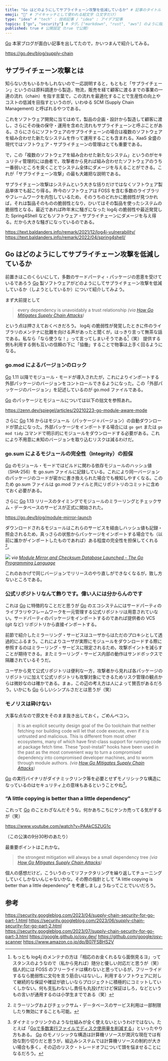 ```yaml
---
title: "Go はどのようにしてサプライチェーン攻撃を低減しているか" # 記事のタイトル
emoji: "🤔" # アイキャッチとして使われる絵文字（1文字だけ）
type: "idea" # "tech" : 技術記事 / "idea" : アイデア記事
topics: ["go", "security"] # タグ。["markdown", "rust", "aws"] のように指定する
published: true # 公開設定（true で公開）
---
```


[Go] 本家ブログが面白い記事を出してたので，かいつまんで紹介してみる。

https://go.dev/blog/supply-chain

## サプライチェーン攻撃とは

知らない方もいるかもしれないので一応説明すると，もともと「サプライチェーン」というのは原料調達から製造，物流，販売を経て顧客に渡るまでの事業の一連の流れ（chain）を指す言葉で，この流れを最適化することで生産性の向上やコストの低減を目指すというのが，いわゆる SCM (Supply Chain Management) と呼ばれるやつである。

これをソフトウェア開発に当てはめて，製品の企画・設計から製造して顧客に渡し，さらにその後の保守・運用を含めた流れもサプライチェーンと呼ぶことがある。さらにさらにソフトウェアのサプライチェーンの場合は複数のソフトウェアを組み合わせた新たなシステムを作って運用することも含まれる。XaaS 全盛の現代ではソフトウェア・サプライチェーンの管理はとても重要である。

で，この「複数のソフトウェアを組み合わせた新たなシステム」というのがセキュリティ管理的には曲者で，攻撃者から見れば組み合わせたソフトウェアのうち一番弱いところを突くことでシステム全体にダメージを与えることができる。これが「サプライチェーン攻撃」の最も大雑把な説明である。

サプライチェーン攻撃はシステムという大きな括りだけではなくソフトウェア製品単体でも起こり得る。昨今のソフトウェアは FOSS を含む多数のライブラリやフレームワークを内包しているため，そのうちのどれかに脆弱性が見つかれば，それは製品そのものの脆弱性となり，ひいてはその製品を使ったシステムの脆弱性となる。最近であれば昨年末に騒ぎになった log4j の脆弱性や最近発覚した Spring4Shell などもソフトウェア・サプライチェーンにダメージを与え得る。だから大きな騒ぎになっているのである。

https://text.baldanders.info/remark/2021/12/log4j-vulnerability/
https://text.baldanders.info/remark/2022/04/spring4shell/

## Go はどのようにしてサプライチェーン攻撃を低減しているか

前置きはこのくらいにして，多数のサードパーティ・パッケージの恩恵を受けているであろう [Go] 製ソフトウェアがどのようにしてサプライチェーン攻撃を低減しているか（しようとしているか）について紹介してみよう。

まず大前提として

> every dependency is unavoidably a trust relationship
*(via [How Go Mitigates Supply Chain Attacks](https://go.dev/blog/supply-chain))*

という点は押さえておくべきだろう。 log4j の脆弱性が発覚したときに件のライブラリのメンテナに批難を向ける声があったと聞くが，はっきり言って無茶な話である。私なら「なら使うな！」って言ってしまいそうである[^log4j]（笑） 提供する側も利用する側も互いの信頼の下に「協働」することで物事は上手く回るようになる。

[^log4j]: もっとも log4j のメンテナの方は「相応のお金くれるなら面倒見るヨ」ってスタンスのようなので（私から見れば）随分と優しい対応だと思うが（笑） 個人的には FOSS のフリーライドは構わないと思っているが，フリーライドするなら脆弱性に文句を言う筋合いはないし，利用するソフトウェアに対して継続的な保証や確証が欲しいならプロジェクトに積極的にコミットしていくしかない。何も支払わないし責任も丸投げだけど保証はしろ，などというもの言いが通用するのは小学生までである（笑）

### go.mod によるバージョンのロック

[Go] 1.11 以降でモジュール・モードが導入されたが，これによりインポートする外部パッケージのバージョンをコントロールできるようになった。この「外部パッケージのバージョン」を記述しているのが go.mod ファイルである。

[Go] のパッケージとモジュールについては以下の拙文を参照あれ。

https://zenn.dev/spiegel/articles/20210223-go-module-aware-mode

さらに [Go] 1.16 からはモジュール（パッケージ＋バージョン）の自動ダウンロードが禁止になった。外部パッケージをインポートする場合には `go get` または `go mod tidy` コマンドで明示的にモジュールをダウンロードする必要がある。これにより不用意に未知のバージョンを取り込むリスクは減るわけだ。

### go.sum によるモジュールの完全性（Integrity）の担保

[Go] のモジュール・モードではビルドに関わる依存モジュールのハッシュ値（SHA-256）を go.sum ファイルに記録している。これにより同一バージョンのパッケージのコードが密かに書き換えられた場合でも検知しやすくなる。このため go.sum ファイルは go.mod ファイルと共にリポジトリのコミットに含めておく必要がある。

さらに [Go] 1.13 リリースのタイミングでモジュールのミラーリングとチェックサム・データベースのサービスが正式に開始された。

https://go.dev/blog/module-mirror-launch

ダウンロードされるモジュールはこれらのサービスを経由しハッシュ値も記録・照会されるため，真っさらの状態からパッケージをインポートする場合でも（以前に誰かがインポートしたものであれば）ある程度の完全性を担保してくれる[^disable]。

![](https://go.dev/blog/module-mirror-launch/sumdb-protocol.png)
*via [Module Mirror and Checksum Database Launched - The Go Programming Language](https://go.dev/blog/module-mirror-launch)*

[^disable]: ミラーリングおよびチェックサム・データベースのサービス利用は一部制限したり無効にすることも可能。

これのおかげで同じバージョンでリリースのやり直しができなくなるが，致し方ないところである。

### 公式リポジトリなんて飾りです。偉い人には分からんのです

これは [Go] に特徴的なことだと思うが [Go] のエコシステムにはサードパーティのライブラリやフレームワークを一元管理する公式リポジトリは用意されていない。サードパーティのパッケージをインポートするのであれば提供者の VCS (git など) リポジトリから直接インポートする。

前節で紹介したミラーリング・サービスはユーザからはただのプロキシとして透過的にふるまう。これによりユーザが実際にモジュールをダウンロードする際に参照するのはミラーリング・サービスに限定されるため，攻撃ポイントを減らすことが期待できる。またミラーリング・サービス内部の動作はサンドボックスで隔離されているそうだ。

ユーザから見て公式リポジトリは便利な一方，攻撃者から見れば各パッケージのリポジトリに加えて公式リポジトリも攻撃対象にできるためリスク管理の観点からは微妙なのは確かである。まぁ，この辺の考え方は人によって賛否があるだろう。いかにも [Go] らしいシンプルさだとは思うが（笑）

### モノリスは砕けない

大事な点なので原文をそのまま抜き出しておく。ごめんペコン。

>It is an explicit security design goal of the Go toolchain that neither fetching nor building code will let that code execute, even if it is untrusted and malicious. This is different from most other ecosystems, many of which have first-class support for running code at package fetch time. These “post-install” hooks have been used in the past as the most convenient way to turn a compromised dependency into compromised developer machines, and to worm through module authors.
*(via [How Go Mitigates Supply Chain Attacks](https://go.dev/blog/supply-chain))*

[Go] の実行バイナリがダイナミックリンク等を必要とせずモノリシックな構造になっているのはセキュリティ上の意味もあるということやね[^embed]。

[^embed]: ダイナミックリンクのような仕組みが全く使えないというわけではない。たとえば「[Goで多数実行ファイルでディスク使用量を削減する](https://zenn.dev/nobonobo/articles/a8c07284247b64)」といったやり方もある。 [Go] のモノリシックな構造は計算機リソースが潤沢な現在では有効な割り切りだと思うが，組込みシステムでは計算機リソースの制約が大きい場合も多く，その辺のリスク・トレードオフについて頭を悩ませることになるだろう。

### “A little copying is better than a little dependency”

これって [Go] のことわざなんだそうな。何かあちこちにケンカ売ってる気がするが（笑）

https://www.youtube.com/watch?v=PAAkCSZUG1c

（この公演の9分30秒のあたり）

最重要ポイントはこれかな。

>the strongest mitigation will always be a small dependency tree
*(via [How Go Mitigates Supply Chain Attacks](https://go.dev/blog/supply-chain))*

個人の感想だけど，こういうのってリファクタリングを繰り返してチューニングしていくしかないんじゃないかな。その際の指針として “A little copying is better than a little dependency” を考慮しましょうねってことでいいだろう。

## 参考

https://security.googleblog.com/2023/04/supply-chain-security-for-go-part-1.html
https://security.googleblog.com/2023/06/supply-chain-security-for-go-part-2.html
https://security.googleblog.com/2023/07/supply-chain-security-for-go-part-3.html
https://google.github.io/osv.dev/
https://github.com/google/osv-scanner
https://www.amazon.co.jp/dp/B07FSBHS2V

[Go]: https://go.dev/ "The Go Programming Language"
